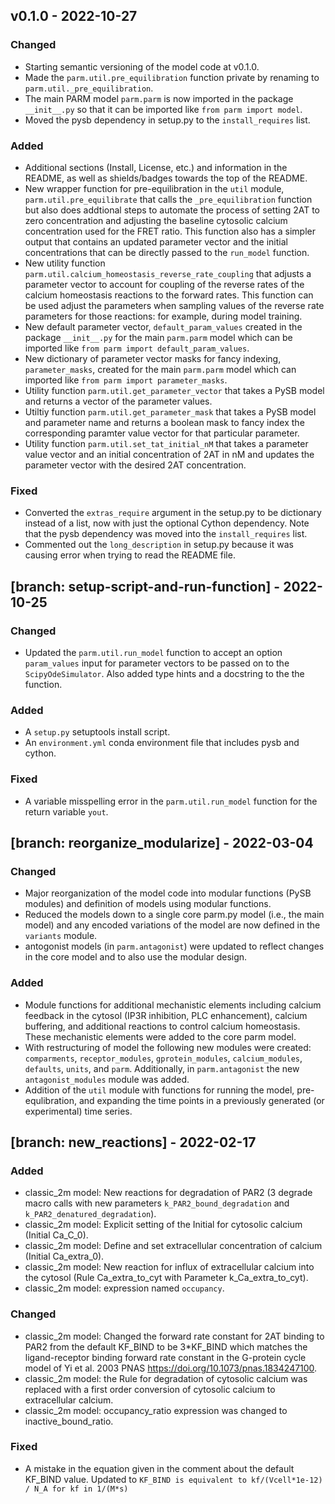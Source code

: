 ## v0.1.0 - 2022-10-27

### Changed
* Starting semantic versioning of the model code at v0.1.0.
* Made the `parm.util.pre_equilibration` function private by renaming to `parm.util._pre_equilibration`.
* The main PARM model `parm.parm` is now imported in the package `__init__.py` so that it can be imported like `from parm import model`.
* Moved the pysb dependency in setup.py to the `install_requires` list.

### Added
* Additional sections (Install, License, etc.) and information in the README, as well as shields/badges towards the top of the README.
* New wrapper function for pre-equilibration in the `util` module, `parm.util.pre_equilibrate` that calls the `_pre_equilibration` function but also does addtional steps to automate the process of setting 2AT to zero concentration and adjusting the baseline cytosolic calcium concentration used for the FRET ratio. This function also has a simpler output that contains an updated parameter vector and the initial concentrations that can be directly passed to the `run_model` function.
* New utility function `parm.util.calcium_homeostasis_reverse_rate_coupling` that adjusts a parameter vector to account for coupling of the reverse rates of the calcium homeostasis reactions to the forward rates. This function can be used adjust the parameters when sampling values of the reverse rate parameters for those reactions: for example, during model training.
* New default parameter vector, `default_param_values` created in the package `__init__.py` for the main `parm.parm` model which can be imported like `from parm import default_param_values`.
* New dictionary of parameter vector masks for fancy indexing, `parameter_masks`, created for the main `parm.parm` model which can imported like `from parm import parameter_masks`.
* Utility function `parm.util.get_parameter_vector` that takes a PySB model and returns a vector of the parameter values.
* Utiltiy function `parm.util.get_parameter_mask` that takes a PySB model and parameter name and returns a boolean mask to fancy index the corresponding paramter value vector for that particular parameter.
* Utility function `parm.util.set_tat_initial_nM` that takes a parameter value vector and an initial concentration of 2AT in nM and updates the parameter vector with the desired 2AT concentration.

### Fixed
* Converted the `extras_require` argument in the setup.py to be dictionary instead of a list, now with just the optional Cython dependency. Note that the pysb dependency was moved into the `install_requires` list.
* Commented out the `long_description` in setup.py because it was causing error when trying to read the README file.  


## [branch: setup-script-and-run-function] - 2022-10-25

### Changed
* Updated the `parm.util.run_model` function to accept an option `param_values` input for parameter vectors to be passed on to the `ScipyOdeSimulator`. Also added type hints and a docstring to the the function.

### Added
* A `setup.py` setuptools install script.
* An `environment.yml` conda environment file that includes pysb and cython.

### Fixed
* A variable misspelling error in the `parm.util.run_model` function for the return variable `yout`.


## [branch: reorganize_modularize] - 2022-03-04

### Changed
* Major reorganization of the model code into modular functions (PySB modules) and definition of models using modular functions.
* Reduced the models down to a single core parm.py model (i.e., the main model) and any encoded variations of the model are now defined in the `variants` module.
* antogonist models (in `parm.antagonist`) were updated to reflect changes in the core model and to also use the modular design.

### Added
* Module functions for additional mechanistic elements including calcium feedback in the cytosol (IP3R inhibition, PLC enhancement), calcium buffering, and additional reactions to control calcium homeostasis. These mechanistic elements were added to the core parm model.
* With restructuring of model the following new modules were created: `comparments`, `receptor_modules`, `gprotein_modules`, `calcium_modules`, `defaults`, `units`, and `parm`. Additionally, in `parm.antagonist` the new `antagonist_modules` module was added.
* Addition of the `util` module with functions for running the model, pre-equlibration, and expanding the time points in a previously generated (or experimental) time series.


## [branch: new_reactions] - 2022-02-17

### Added
  * classic_2m model: New reactions for degradation of PAR2 (3 degrade macro calls with new parameters `k_PAR2_bound_degradation` and `k_PAR2_denatured_degradation`).
  * classic_2m model: Explicit setting of the Initial for cytosolic calcium (Initial Ca_C_0).
  * classic_2m model: Define and set extracellular concentration of calcium (Initial Ca_extra_0).
  * classic_2m model: New reaction for influx of extracellular calcium into the cytosol (Rule Ca_extra_to_cyt with Parameter k_Ca_extra_to_cyt).
  * classic_2m model: expression named `occupancy`.

### Changed
  * classic_2m model: Changed the forward rate constant for 2AT binding to PAR2 from the default KF_BIND to be 3*KF_BIND which matches the ligand-receptor binding forward rate constant in the  G-protein cycle model of  Yi et al. 2003 PNAS https://doi.org/10.1073/pnas.1834247100.
  * classic_2m model: the Rule for degradation of cytosolic calcium was replaced with a first order conversion of cytosolic calcium to extracellular calcium.
  * classic_2m model: occupancy_ratio expression was changed to inactive_bound_ratio.

### Fixed
 * A mistake in the equation given in the comment about the default KF_BIND value. Updated to `KF_BIND is equivalent to kf/(Vcell*1e-12) / N_A for kf in 1/(M*s)`
